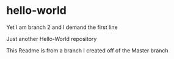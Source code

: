 # hello-world
Yet I am branch 2 and I demand the first line

Just another Hello-World repository

This Readme is from a branch I created off of the Master branch

